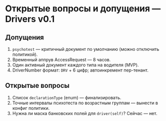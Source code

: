 # Открытые вопросы и допущения — Drivers v0.1

## Допущения

1. `psychotest` — критичный документ по умолчанию (можно отключить политикой).
2. Временный аппрув AccessRequest — 8 часов.
3. Один активный документ каждого типа на водителя (MVP).
4. DriverNumber формат: `DRV` + 6 цифр; автоинкремент пер-тенант.

## Открытые вопросы

1. Список `declarationType` (enum) — финализировать.
2. Точные интервалы психотеста по возрастным группам — вынести в конфиг политики.
3. Нужна ли маска банковских полей для `driver(self)`? Сейчас — нет.
